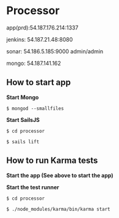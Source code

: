 # Processor


app(prd):54.187.176.214:1337

jenkins: 54.187.21.48:8080

sonar:   54.186.5.185:9000	admin/admin

mongo:	 54.187.141.162


## How to start app

**Start Mongo**

`$ mongod --smallfiles`

**Start SailsJS**

`$ cd processor`

`$ sails lift`

## How to run Karma tests

**Start the app (See above to start the app)**

**Start the test runner**

`$ cd processor`

`$ ./node_modules/karma/bin/karma start`
